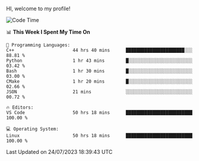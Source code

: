 HI, welcome to my profile!
<!--START_SECTION:waka-->
![Code Time](http://img.shields.io/badge/Code%20Time-1%2C069%20hrs%208%20mins-blue)

📊 **This Week I Spent My Time On** 

```text
💬 Programming Languages: 
C++                      44 hrs 40 mins      ██████████████████████░░░   88.81 % 
Python                   1 hr 43 mins        █░░░░░░░░░░░░░░░░░░░░░░░░   03.42 % 
Bash                     1 hr 30 mins        █░░░░░░░░░░░░░░░░░░░░░░░░   03.00 % 
CMake                    1 hr 20 mins        █░░░░░░░░░░░░░░░░░░░░░░░░   02.66 % 
JSON                     21 mins             ░░░░░░░░░░░░░░░░░░░░░░░░░   00.72 % 

🔥 Editors: 
VS Code                  50 hrs 18 mins      █████████████████████████   100.00 % 

💻 Operating System: 
Linux                    50 hrs 18 mins      █████████████████████████   100.00 % 
```


 Last Updated on 24/07/2023 18:39:43 UTC
<!--END_SECTION:waka-->
